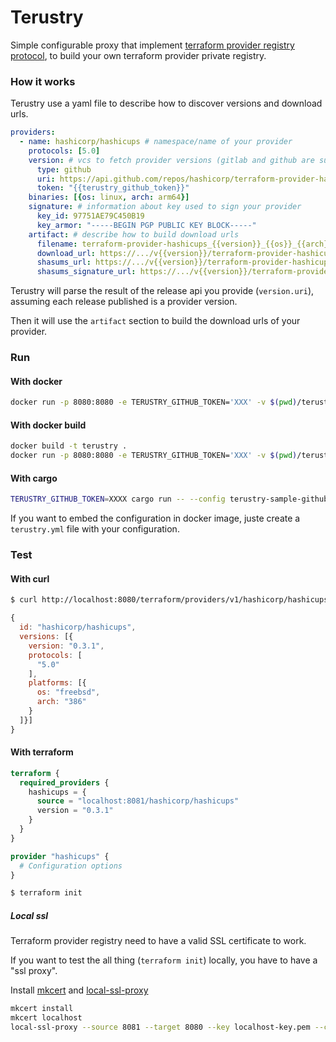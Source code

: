 # Terustry
Simple configurable proxy that implement [terraform provider registry protocol](https://www.terraform.io/docs/internals/provider-registry-protocol.html), to build your own terraform provider private registry.

### How it works
Terustry use a yaml file to describe how to discover versions and download urls.
```yaml
providers:
  - name: hashicorp/hashicups # namespace/name of your provider
    protocols: [5.0]
    version: # vcs to fetch provider versions (gitlab and github are supported)
      type: github 
      uri: https://api.github.com/repos/hashicorp/terraform-provider-hashicups/releases # url of the release api of your vcs
      token: "{{terustry_github_token}}"
    binaries: [{os: linux, arch: arm64}]
    signature: # information about key used to sign your provider
      key_id: 97751AE79C450B19
      key_armor: "-----BEGIN PGP PUBLIC KEY BLOCK-----"
    artifact: # describe how to build download urls
      filename: terraform-provider-hashicups_{{version}}_{{os}}_{{arch}}.zip
      download_url: https://.../v{{version}}/terraform-provider-hashicups_{{version}}_{{os}}_{{arch}}.zip
      shasums_url: https://.../v{{version}}/terraform-provider-hashicups_{{version}}_SHA256SUMS
      shasums_signature_url: https://.../v{{version}}/terraform-provider-hashicups_{{version}}_SHA256SUMS.sig
```

Terustry will parse the result of the release api you provide (`version.uri`), assuming each release published is a provider version.

Then it will use the `artifact` section to build the download urls of your provider.


### Run

#### With docker
```bash
docker run -p 8080:8080 -e TERUSTRY_GITHUB_TOKEN='XXX' -v $(pwd)/terustry-sample-github.yml:/etc/terustry.yml --rm -it vptech/terustry
```

#### With docker build
```bash
docker build -t terustry .
docker run -p 8080:8080 -e TERUSTRY_GITHUB_TOKEN='XXX' -v $(pwd)/terustry-sample-github.yml:/etc/terustry.yml --rm -it terustry
```
#### With cargo
```bash
TERUSTRY_GITHUB_TOKEN=XXXX cargo run -- --config terustry-sample-github.yml
```

If you want to embed the configuration in docker image, juste create a `terustry.yml` file with your configuration.

### Test
#### With curl
```bash
$ curl http://localhost:8080/terraform/providers/v1/hashicorp/hashicups/versions
```
```javascript
{
  id: "hashicorp/hashicups",
  versions: [{
    version: "0.3.1",
    protocols: [
      "5.0"
    ],
    platforms: [{
      os: "freebsd",
      arch: "386"
    }
  ]}]
}
```
#### With terraform
```terraform
terraform {
  required_providers {
    hashicups = {
      source = "localhost:8081/hashicorp/hashicups"
      version = "0.3.1"
    }
  }
}

provider "hashicups" {
  # Configuration options
}
```

```bash
$ terraform init
```
##### Local ssl
Terraform provider registry need to have a valid SSL certificate to work.

If you want to test the all thing (`terraform init`) locally, you have to have a "ssl proxy".

Install [mkcert](https://github.com/FiloSottile/mkcert) and [local-ssl-proxy](https://github.com/cameronhunter/local-ssl-proxy)

```bash
mkcert install
mkcert localhost
local-ssl-proxy --source 8081 --target 8080 --key localhost-key.pem --cert localhost.pem
```

